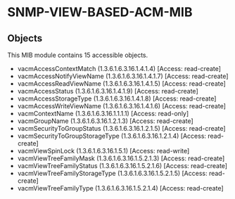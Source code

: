 # SNMP-VIEW-BASED-ACM-MIB

## Objects

This MIB module contains 15 accessible objects.

- vacmAccessContextMatch (1.3.6.1.6.3.16.1.4.1.4) [Access: read-create]
- vacmAccessNotifyViewName (1.3.6.1.6.3.16.1.4.1.7) [Access: read-create]
- vacmAccessReadViewName (1.3.6.1.6.3.16.1.4.1.5) [Access: read-create]
- vacmAccessStatus (1.3.6.1.6.3.16.1.4.1.9) [Access: read-create]
- vacmAccessStorageType (1.3.6.1.6.3.16.1.4.1.8) [Access: read-create]
- vacmAccessWriteViewName (1.3.6.1.6.3.16.1.4.1.6) [Access: read-create]
- vacmContextName (1.3.6.1.6.3.16.1.1.1.1) [Access: read-only]
- vacmGroupName (1.3.6.1.6.3.16.1.2.1.3) [Access: read-create]
- vacmSecurityToGroupStatus (1.3.6.1.6.3.16.1.2.1.5) [Access: read-create]
- vacmSecurityToGroupStorageType (1.3.6.1.6.3.16.1.2.1.4) [Access: read-create]
- vacmViewSpinLock (1.3.6.1.6.3.16.1.5.1) [Access: read-write]
- vacmViewTreeFamilyMask (1.3.6.1.6.3.16.1.5.2.1.3) [Access: read-create]
- vacmViewTreeFamilyStatus (1.3.6.1.6.3.16.1.5.2.1.6) [Access: read-create]
- vacmViewTreeFamilyStorageType (1.3.6.1.6.3.16.1.5.2.1.5) [Access: read-create]
- vacmViewTreeFamilyType (1.3.6.1.6.3.16.1.5.2.1.4) [Access: read-create]
